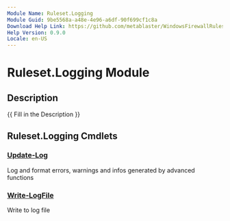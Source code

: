 ```yaml
---
Module Name: Ruleset.Logging
Module Guid: 9be5568a-a48e-4e96-a6df-90f699cf1c8a
Download Help Link: https://github.com/metablaster/WindowsFirewallRuleset/tree/master/Config/HelpContent/0.9.0
Help Version: 0.9.0
Locale: en-US
---
```


# Ruleset.Logging Module

## Description

{{ Fill in the Description }}

## Ruleset.Logging Cmdlets

### [Update-Log](Update-Log.md)

Log and format errors, warnings and infos generated by advanced functions

### [Write-LogFile](Write-LogFile.md)

Write to log file
